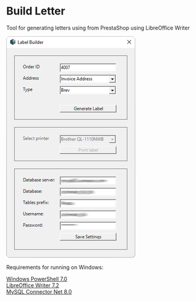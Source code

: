 # Build Letter
Tool for generating letters using from PrestaShop using LibreOffice Writer

![Build Letter Screenshot](/Screenshots/Build-Letter.png)

Requirements for running on Windows:

[Windows PowerShell 7.0](https://aka.ms/powershell-release?tag=stable) <br />
[LibreOffice Writer 7.2](https://www.libreoffice.org/download/download) <br />
[MySQL Connector Net 8.0](https://dev.mysql.com/downloads/connector/net) <br />
